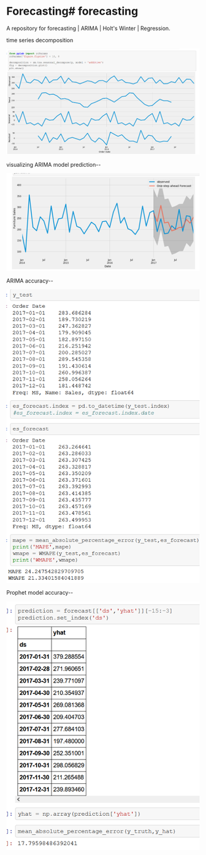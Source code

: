 # Forecasting# forecasting
A repository for forecasting | ARIMA | Holt's Winter | Regression.

time series decomposition

![](https://github.com/kshitij-pro/forecasting/blob/c72d9f496be9eff30833571d13b790a0b41e767c/Screenshot%202021-08-18%20222415.png)

visualizing ARIMA model prediction--

![](https://github.com/kshitij-pro/forecasting/blob/b42556d877848b9cea47d951fcc55db430838084/Screenshot%202021-08-18%20222439.png)

ARIMA accuracy--

![](https://github.com/kshitij-pro/forecasting/blob/c613bedbe291408eafb368dc6fad2fe541f562d5/Screenshot%202021-08-18%20222924.png)

Prophet model accuracy--

![](https://github.com/kshitij-pro/forecasting/blob/0667881d074b9982bb3bba7d740d9fd02ef8e041/Screenshot%202021-08-18%20222956.png)

